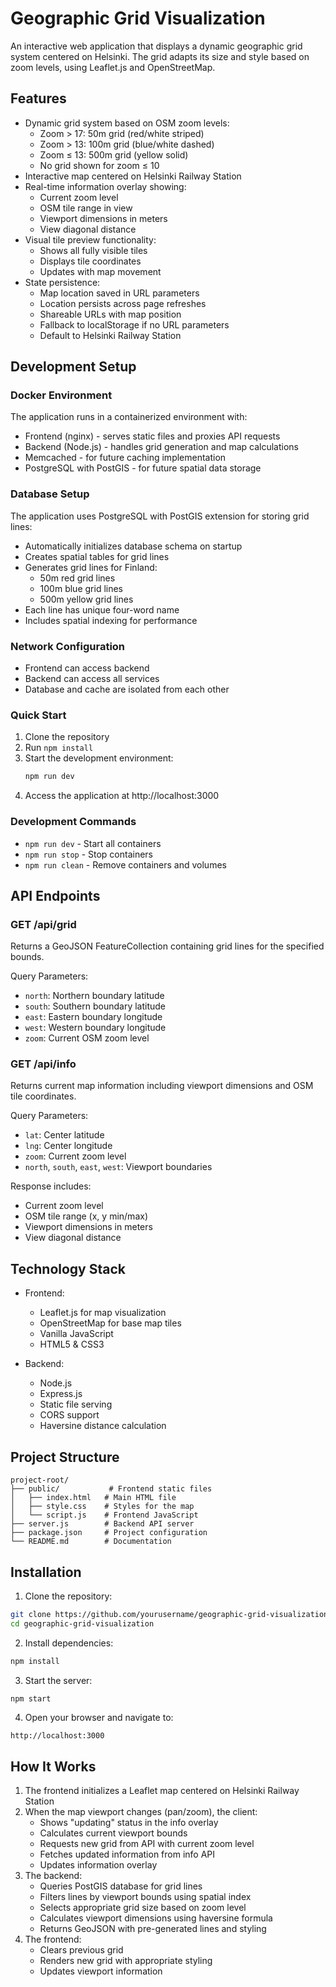 # Geographic Grid Visualization

An interactive web application that displays a dynamic geographic grid system centered on Helsinki. The grid adapts its size and style based on zoom levels, using Leaflet.js and OpenStreetMap.

## Features

- Dynamic grid system based on OSM zoom levels:
  * Zoom > 17: 50m grid (red/white striped)
  * Zoom > 13: 100m grid (blue/white dashed)
  * Zoom ≤ 13: 500m grid (yellow solid)
  * No grid shown for zoom ≤ 10
- Interactive map centered on Helsinki Railway Station
- Real-time information overlay showing:
  * Current zoom level
  * OSM tile range in view
  * Viewport dimensions in meters
  * View diagonal distance
- Visual tile preview functionality:
  * Shows all fully visible tiles
  * Displays tile coordinates
  * Updates with map movement
- State persistence:
  * Map location saved in URL parameters
  * Location persists across page refreshes
  * Shareable URLs with map position
  * Fallback to localStorage if no URL parameters
  * Default to Helsinki Railway Station

## Development Setup

### Docker Environment

The application runs in a containerized environment with:
- Frontend (nginx) - serves static files and proxies API requests
- Backend (Node.js) - handles grid generation and map calculations
- Memcached - for future caching implementation
- PostgreSQL with PostGIS - for future spatial data storage

### Database Setup

The application uses PostgreSQL with PostGIS extension for storing grid lines:
- Automatically initializes database schema on startup
- Creates spatial tables for grid lines
- Generates grid lines for Finland:
  * 50m red grid lines
  * 100m blue grid lines
  * 500m yellow grid lines
- Each line has unique four-word name
- Includes spatial indexing for performance

### Network Configuration
- Frontend can access backend
- Backend can access all services
- Database and cache are isolated from each other

### Quick Start

1. Clone the repository
2. Run `npm install`
3. Start the development environment:
   ```bash
   npm run dev
   ```
4. Access the application at http://localhost:3000

### Development Commands
- `npm run dev` - Start all containers
- `npm run stop` - Stop containers
- `npm run clean` - Remove containers and volumes

## API Endpoints

### GET /api/grid

Returns a GeoJSON FeatureCollection containing grid lines for the specified bounds.

Query Parameters:
- `north`: Northern boundary latitude
- `south`: Southern boundary latitude
- `east`: Eastern boundary longitude
- `west`: Western boundary longitude
- `zoom`: Current OSM zoom level

### GET /api/info

Returns current map information including viewport dimensions and OSM tile coordinates.

Query Parameters:
- `lat`: Center latitude
- `lng`: Center longitude
- `zoom`: Current zoom level
- `north`, `south`, `east`, `west`: Viewport boundaries

Response includes:
- Current zoom level
- OSM tile range (x, y min/max)
- Viewport dimensions in meters
- View diagonal distance

## Technology Stack

- Frontend:
  - Leaflet.js for map visualization
  - OpenStreetMap for base map tiles
  - Vanilla JavaScript
  - HTML5 & CSS3

- Backend:
  - Node.js
  - Express.js
  - Static file serving
  - CORS support
  - Haversine distance calculation

## Project Structure

```
project-root/
├── public/           # Frontend static files
│   ├── index.html   # Main HTML file
│   ├── style.css    # Styles for the map
│   └── script.js    # Frontend JavaScript
├── server.js        # Backend API server
├── package.json     # Project configuration
└── README.md        # Documentation
```

## Installation

1. Clone the repository:
```bash
git clone https://github.com/yourusername/geographic-grid-visualization.git
cd geographic-grid-visualization
```

2. Install dependencies:
```bash
npm install
```

3. Start the server:
```bash
npm start
```

4. Open your browser and navigate to:
```
http://localhost:3000
```

## How It Works

1. The frontend initializes a Leaflet map centered on Helsinki Railway Station
2. When the map viewport changes (pan/zoom), the client:
   - Shows "updating" status in the info overlay
   - Calculates current viewport bounds
   - Requests new grid from API with current zoom level
   - Fetches updated information from info API
   - Updates information overlay
3. The backend:
   - Queries PostGIS database for grid lines
   - Filters lines by viewport bounds using spatial index
   - Selects appropriate grid size based on zoom level
   - Calculates viewport dimensions using haversine formula
   - Returns GeoJSON with pre-generated lines and styling
4. The frontend:
   - Clears previous grid
   - Renders new grid with appropriate styling
   - Updates viewport information